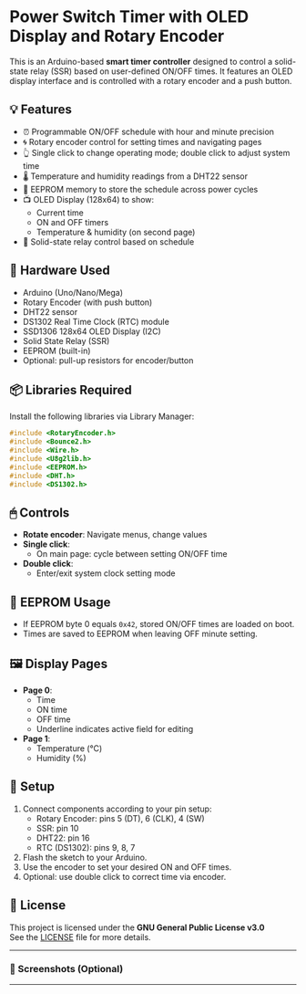 # Power Switch Timer with OLED Display and Rotary Encoder

This is an Arduino-based **smart timer controller** designed to control a solid-state relay (SSR) based on user-defined ON/OFF times. It features an OLED display interface and is controlled with a rotary encoder and a push button.

## 💡 Features

- ⏰ Programmable ON/OFF schedule with hour and minute precision  
- 🌀 Rotary encoder control for setting times and navigating pages  
- 👆 Single click to change operating mode; double click to adjust system time  
- 🌡️ Temperature and humidity readings from a DHT22 sensor  
- 🧠 EEPROM memory to store the schedule across power cycles  
- 📺 OLED Display (128x64) to show:
  - Current time  
  - ON and OFF timers  
  - Temperature & humidity (on second page)  
- 🔌 Solid-state relay control based on schedule

## 🔧 Hardware Used

- Arduino (Uno/Nano/Mega)  
- Rotary Encoder (with push button)  
- DHT22 sensor  
- DS1302 Real Time Clock (RTC) module  
- SSD1306 128x64 OLED Display (I2C)  
- Solid State Relay (SSR)  
- EEPROM (built-in)  
- Optional: pull-up resistors for encoder/button

## 📦 Libraries Required

Install the following libraries via Library Manager:

```cpp
#include <RotaryEncoder.h>
#include <Bounce2.h>
#include <Wire.h>
#include <U8g2lib.h>
#include <EEPROM.h>
#include <DHT.h>
#include <DS1302.h>
```

## 🖱 Controls

- **Rotate encoder**: Navigate menus, change values  
- **Single click**:
  - On main page: cycle between setting ON/OFF time  
- **Double click**:
  - Enter/exit system clock setting mode  

## 🧠 EEPROM Usage

- If EEPROM byte 0 equals `0x42`, stored ON/OFF times are loaded on boot.  
- Times are saved to EEPROM when leaving OFF minute setting.  

## 🖼️ Display Pages

- **Page 0**:
  - Time  
  - ON time  
  - OFF time  
  - Underline indicates active field for editing  
- **Page 1**:
  - Temperature (°C)  
  - Humidity (%)  

## 🧪 Setup

1. Connect components according to your pin setup:  
   - Rotary Encoder: pins 5 (DT), 6 (CLK), 4 (SW)  
   - SSR: pin 10  
   - DHT22: pin 16  
   - RTC (DS1302): pins 9, 8, 7  
2. Flash the sketch to your Arduino.  
3. Use the encoder to set your desired ON and OFF times.  
4. Optional: use double click to correct time via encoder.  

## 📄 License

This project is licensed under the **GNU General Public License v3.0**  
See the [LICENSE](./LICENSE) file for more details.

---

### 📸 Screenshots (Optional)
---
